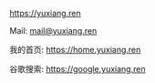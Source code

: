 

<a href="https://yuxiang.ren" target="_blank">https://yuxiang.ren</a>

Mail: [mail@yuxiang.ren](mail@yuxiang.ren)

我的首页: https://home.yuxiang.ren

谷歌搜索: https://google.yuxiang.ren